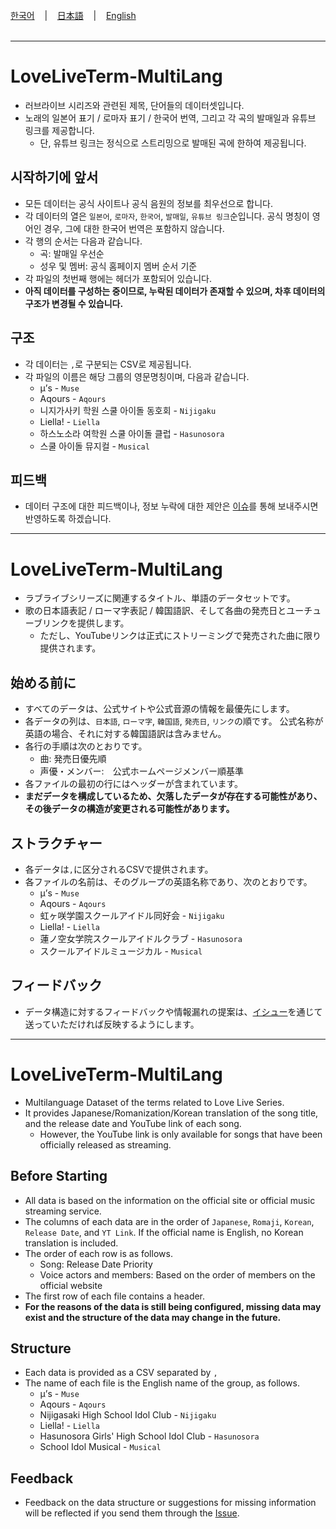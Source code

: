 <br>
<a href="#korean" >한국어</a> &nbsp;&nbsp;&nbsp;|&nbsp;&nbsp;&nbsp; <a href="#japanese" >日本語</a> &nbsp;&nbsp;&nbsp;|&nbsp;&nbsp;&nbsp; <a href="#english" >English</a>
<br></br>

***

<div id="korean"></div>

# LoveLiveTerm-MultiLang
- 러브라이브 시리즈와 관련된 제목, 단어들의 데이터셋입니다.
- 노래의 일본어 표기 / 로마자 표기 / 한국어 번역, 그리고 각 곡의 발매일과 유튜브 링크를 제공합니다.
  - 단, 유튜브 링크는 정식으로 스트리밍으로 발매된 곡에 한하여 제공됩니다.

## 시작하기에 앞서
- 모든 데이터는 공식 사이트나 공식 음원의 정보를 최우선으로 합니다.
- 각 데이터의 열은 ```일본어```, ```로마자```, ```한국어```, ```발매일```, ```유튜브 링크```순입니다. 공식 명칭이 영어인 경우, 그에 대한 한국어 번역은 포함하지 않습니다.
- 각 행의 순서는 다음과 같습니다.
  - 곡: 발매일 우선순
  - 성우 및 멤버: 공식 홈페이지 멤버 순서 기준
- 각 파일의 첫번째 행에는 헤더가 포함되어 있습니다.
- <b>아직 데이터를 구성하는 중이므로, 누락된 데이터가 존재할 수 있으며, 차후 데이터의 구조가 변경될 수 있습니다.</b>

## 구조
- 각 데이터는 ```,```로 구분되는 CSV로 제공됩니다.
- 각 파일의 이름은 해당 그룹의 영문명칭이며, 다음과 같습니다.
  - μ’s - ```Muse```
  - Aqours - ```Aqours```
  - 니지가사키 학원 스쿨 아이돌 동호회 - ```Nijigaku```
  - Liella! - ```Liella```
  - 하스노소라 여학원 스쿨 아이돌 클럽 - ```Hasunosora```
  - 스쿨 아이돌 뮤지컬 - ```Musical```

## 피드백
- 데이터 구조에 대한 피드백이나, 정보 누락에 대한 제안은 [이슈](https://github.com/AuroraCaelum/LoveLiveTerm-MultiLang/issues)를 통해 보내주시면 반영하도록 하겠습니다.


***

<div id="japanese"></div>

# LoveLiveTerm-MultiLang
- ラブライブシリーズに関連するタイトル、単語のデータセットです。
- 歌の日本語表記 / ローマ字表記 / 韓国語訳、そして各曲の発売日とユーチューブリンクを提供します。
  - ただし、YouTubeリンクは正式にストリーミングで発売された曲に限り提供されます。

## 始める前に
- すべてのデータは、公式サイトや公式音源の情報を最優先にします。
- 各データの列は、```日本語```, ```ローマ字```, ```韓国語```, ```発売日```, ```リンク```の順です。 公式名称が英語の場合、それに対する韓国語訳は含みません。
- 各行の手順は次のとおりです。
  - 曲: 発売日優先順
  - 声優・メンバー:　公式ホームページメンバー順基準
- 各ファイルの最初の行にはヘッダーが含まれています。
- <b>まだデータを構成しているため、欠落したデータが存在する可能性があり、その後データの構造が変更される可能性があります。</b>

## ストラクチャー
- 各データは```,```に区分されるCSVで提供されます。
- 各ファイルの名前は、そのグループの英語名称であり、次のとおりです。
  - μ’s - ```Muse```
  - Aqours - ```Aqours```
  - 虹ヶ咲学園スクールアイドル同好会 - ```Nijigaku```
  - Liella! - ```Liella```
  - 蓮ノ空女学院スクールアイドルクラブ - ```Hasunosora```
  - スクールアイドルミュージカル - ```Musical```

## フィードバック
- データ構造に対するフィードバックや情報漏れの提案は、[イシュー](https://github.com/AuroraCaelum/LoveLiveTerm-MultiLang/issues)を通じて送っていただければ反映するようにします。


***

<div id="english"></div>

# LoveLiveTerm-MultiLang
- Multilanguage Dataset of the terms related to Love Live Series.
- It provides Japanese/Romanization/Korean translation of the song title, and the release date and YouTube link of each song.
  - However, the YouTube link is only available for songs that have been officially released as streaming.

## Before Starting
- All data is based on the information on the official site or official music streaming service.
- The columns of each data are in the order of ```Japanese```, ```Romaji```, ```Korean```, ```Release Date```, and ```YT Link```. If the official name is English, no Korean translation is included.
- The order of each row is as follows.
  - Song: Release Date Priority
  - Voice actors and members: Based on the order of members on the official website
- The first row of each file contains a header.
- <b>For the reasons of the data is still being configured, missing data may exist and the structure of the data may change in the future.</b>

## Structure
- Each data is provided as a CSV separated by ```,```
- The name of each file is the English name of the group, as follows.
  - μ’s - ```Muse```
  - Aqours - ```Aqours```
  - Nijigasaki High School Idol Club - ```Nijigaku```
  - Liella! - ```Liella```
  - Hasunosora Girls' High School Idol Club - ```Hasunosora```
  - School Idol Musical - ```Musical```

## Feedback
- Feedback on the data structure or suggestions for missing information will be reflected if you send them through the [Issue](https://github.com/AuroraCaelum/LoveLiveTerm-MultiLang/issues).
